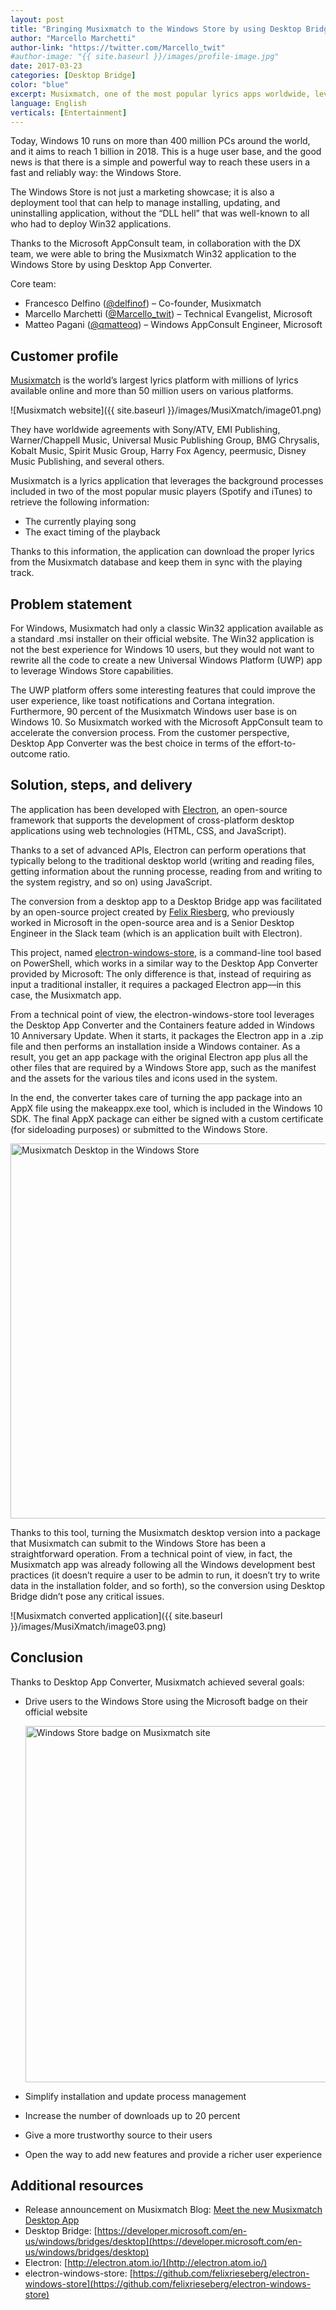 ```yaml
---
layout: post
title: "Bringing Musixmatch to the Windows Store by using Desktop Bridge"
author: "Marcello Marchetti"
author-link: "https://twitter.com/Marcello_twit"
#author-image: "{{ site.baseurl }}/images/profile-image.jpg"
date: 2017-03-23
categories: [Desktop Bridge]
color: "blue"
excerpt: Musixmatch, one of the most popular lyrics apps worldwide, leveraged Desktop Bridge to bring their Win32 application to the Windows Store. The app was developed with Electron; read on for an explanation of the conversion process.
language: English
verticals: [Entertainment]
---
```


Today, Windows 10 runs on more than 400 million PCs around the world, and it aims to reach 1 billion in 2018. This is a huge user base, and the good news is that there is a simple and powerful way to reach these users in a fast and reliably way: the Windows Store.

The Windows Store is not just a marketing showcase; it is also a deployment tool that can help to manage installing, updating, and uninstalling application, without the “DLL hell” that was well-known to all who had to deploy Win32 applications.

Thanks to the Microsoft AppConsult team, in collaboration with the DX team, we were able to bring the Musixmatch Win32 application to the Windows Store by using Desktop App Converter.
  
Core team:

- Francesco Delfino ([@delfinof](https://twitter.com/delfinof)) – Co-founder, Musixmatch
- Marcello Marchetti ([@Marcello_twit](https://twitter.com/Marcello_twit)) – Technical Evangelist, Microsoft
- Matteo Pagani ([@qmatteoq](https://twitter.com/qmatteoq)) – Windows AppConsult Engineer, Microsoft

## Customer profile ##

[Musixmatch](https://www.musixmatch.com/) is the world’s largest lyrics platform with millions of lyrics available online and more than 50 million users on various platforms.

![Musixmatch website]({{ site.baseurl }}/images/MusiXmatch/image01.png)

They have worldwide agreements with Sony/ATV, EMI Publishing, Warner/Chappell Music, Universal Music Publishing Group, BMG Chrysalis, Kobalt Music, Spirit Music Group, Harry Fox Agency, peermusic, Disney Music Publishing, and several others.

Musixmatch is a lyrics application that leverages the background processes included in two of the most popular music players (Spotify and iTunes) to retrieve the following information:

- The currently playing song
- The exact timing of the playback

Thanks to this information, the application can download the proper lyrics from the Musixmatch database and keep them in sync with the playing track.

## Problem statement ##

For Windows, Musixmatch had only a classic Win32 application available as a standard .msi installer on their official website. The Win32 application is not the best experience for Windows 10 users, but they would not want to rewrite all the code to create a new Universal Windows Platform (UWP) app to leverage Windows Store capabilities.

The UWP platform offers some interesting features that could improve the user experience, like toast notifications and Cortana integration. Furthermore, 90 percent of the Musixmatch Windows user base is on Windows 10. So Musixmatch worked with the Microsoft AppConsult team to accelerate the conversion process. From the customer perspective, Desktop App Converter was the best choice in terms of the effort-to-outcome ratio.

## Solution, steps, and delivery ##

The application has been developed with [Electron](http://electron.atom.io/), an open-source framework that supports the development of cross-platform desktop applications using web technologies (HTML, CSS, and JavaScript).

Thanks to a set of advanced APIs, Electron can perform operations that typically belong to the traditional desktop world (writing and reading files, getting information about the running processe, reading from and writing to the system registry, and so on) using JavaScript.

The conversion from a desktop app to a Desktop Bridge app was facilitated by an open-source project created by [Felix Riesberg](https://felixrieseberg.com/), who previously worked in Microsoft in the open-source area and is a Senior Desktop Engineer in the Slack team (which is an application built with Electron).

This project, named [electron-windows-store](https://github.com/felixrieseberg/electron-windows-store), is a command-line tool based on PowerShell, which works in a similar way to the Desktop App Converter provided by Microsoft: The only difference is that, instead of requiring as input a traditional installer, it requires a packaged Electron app—in this case, the Musixmatch app.

From a technical point of view, the electron-windows-store tool leverages the Desktop App Converter and the Containers feature added in Windows 10 Anniversary Update. When it starts, it packages the Electron app in a .zip file and then performs an installation inside a Windows container. As a result, you get an app package with the original Electron app plus all the other files that are required by a Windows Store app, such as the manifest and the assets for the various tiles and icons used in the system.

In the end, the converter takes care of turning the app package into an AppX file using the makeappx.exe tool, which is included in the Windows 10 SDK. The final AppX package can either be signed with a custom certificate (for sideloading purposes) or submitted to the Windows Store.

<img alt="Musixmatch Desktop in the Windows Store" src="{{ site.baseurl }}/images/MusiXmatch/image02.png" width="600">

Thanks to this tool, turning the Musixmatch desktop version into a package that Musixmatch can submit to the Windows Store has been a straightforward operation. From a technical point of view, in fact, the Musixmatch app was already following all the Windows development best practices (it doesn’t require a user to be admin to run, it doesn’t try to write data in the installation folder, and so forth), so the conversion using Desktop Bridge didn’t pose any critical issues.

![Musixmatch converted application]({{ site.baseurl }}/images/MusiXmatch/image03.png)

## Conclusion ##

Thanks to Desktop App Converter, Musixmatch achieved several goals:

- Drive users to the Windows Store using the Microsoft badge on their official website

  <img alt="Windows Store badge on Musixmatch site" src="{{ site.baseurl }}/images/MusiXmatch/image04.png" width="570">

- Simplify installation and update process management
- Increase the number of downloads up to 20 percent
- Give a more trustworthy source to their users
- Open the way to add new features and provide a richer user experience

## Additional resources ##

- Release announcement on Musixmatch Blog: [Meet the new Musixmatch Desktop App](https://blog.musixmatch.com/meet-the-new-musixmatch-desktop-app-741f1b88291e)
- Desktop Bridge: [https://developer.microsoft.com/en-us/windows/bridges/desktop](https://developer.microsoft.com/en-us/windows/bridges/desktop)
- Electron: [http://electron.atom.io/](http://electron.atom.io/)
- electron-windows-store: [https://github.com/felixrieseberg/electron-windows-store](https://github.com/felixrieseberg/electron-windows-store)

